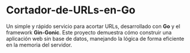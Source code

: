 # Cortador-de-URLs-en-Go
Un simple y rápido servicio para acortar URLs, desarrollado con **Go** y el framework **Gin-Gonic**. Este proyecto demuestra cómo construir una aplicación web sin base de datos, manejando la lógica de forma eficiente en la memoria del servidor. 
